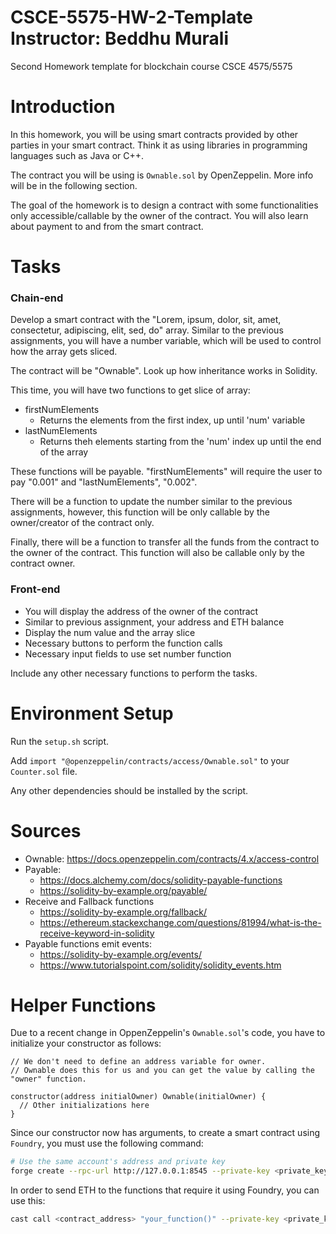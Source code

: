 # CSCE-5575-HW-2-Template <br /> Instructor: Beddhu Murali
Second Homework template for blockchain course CSCE 4575/5575

# Introduction
In this homework, you will be using smart contracts provided by other parties in your smart contract. Think it as using libraries in programming languages such as Java or C++.

The contract you will be using is `Ownable.sol` by OpenZeppelin. More info will be in the following section.

The goal of the homework is to design a contract with some functionalities only accessible/callable by the owner of the contract. You will also learn about payment to and from the smart contract.

# Tasks
### Chain-end
Develop a smart contract with the "Lorem, ipsum, dolor, sit, amet, consectetur, adipiscing, elit, sed, do" array. Similar to the previous assignments, you will have a number variable, which will be used to control how the array gets sliced.

The contract will be "Ownable". Look up how inheritance works in Solidity.

This time, you will have two functions to get slice of array:
- firstNumElements
  - Returns the elements from the first index, up until 'num' variable
- lastNumElements
  - Returns theh elements starting from the 'num' index up until the end of the array

These functions will be payable. "firstNumElements" will require the user to pay "0.001" and "lastNumElements", "0.002".

There will be a function to update the number similar to the previous assignments, however, this function will be only callable by the owner/creator of the contract only.

Finally, there will be a function to transfer all the funds from the contract to the owner of the contract. This function will also be callable only by the contract owner.

### Front-end
- You will display the address of the owner of the contract
- Similar to previous assignment, your address and ETH balance
- Display the num value and the array slice
- Necessary buttons to perform the function calls
- Necessary input fields to use set number function

Include any other necessary functions to perform the tasks.

# Environment Setup
Run the `setup.sh` script.

Add `import "@openzeppelin/contracts/access/Ownable.sol"` to your `Counter.sol` file.

Any other dependencies should be installed by the script.

# Sources
- Ownable: https://docs.openzeppelin.com/contracts/4.x/access-control
- Payable:
  - https://docs.alchemy.com/docs/solidity-payable-functions
  - https://solidity-by-example.org/payable/
- Receive and Fallback functions
  - https://solidity-by-example.org/fallback/
  - https://ethereum.stackexchange.com/questions/81994/what-is-the-receive-keyword-in-solidity
- Payable functions emit events:
  - https://solidity-by-example.org/events/
  - https://www.tutorialspoint.com/solidity/solidity_events.htm
 
# Helper Functions
Due to a recent change in OppenZeppelin's `Ownable.sol`'s code, you have to initialize your constructor as follows:

```solidity
// We don't need to define an address variable for owner.
// Ownable does this for us and you can get the value by calling the "owner" function.

constructor(address initialOwner) Ownable(initialOwner) {
  // Other initializations here
}
```

Since our constructor now has arguments, to create a smart contract using `Foundry`, you must use the following command:

```bash
# Use the same account's address and private key
forge create --rpc-url http://127.0.0.1:8545 --private-key <private_key> src/Counter.sol:Counter --constructor-args <deployer_account_address>
```

In order to send ETH to the functions that require it using Foundry, you can use this:

```bash
cast call <contract_address> "your_function()" --private-key <private_key> --value 0.001ether  # Or any other ether value
```

